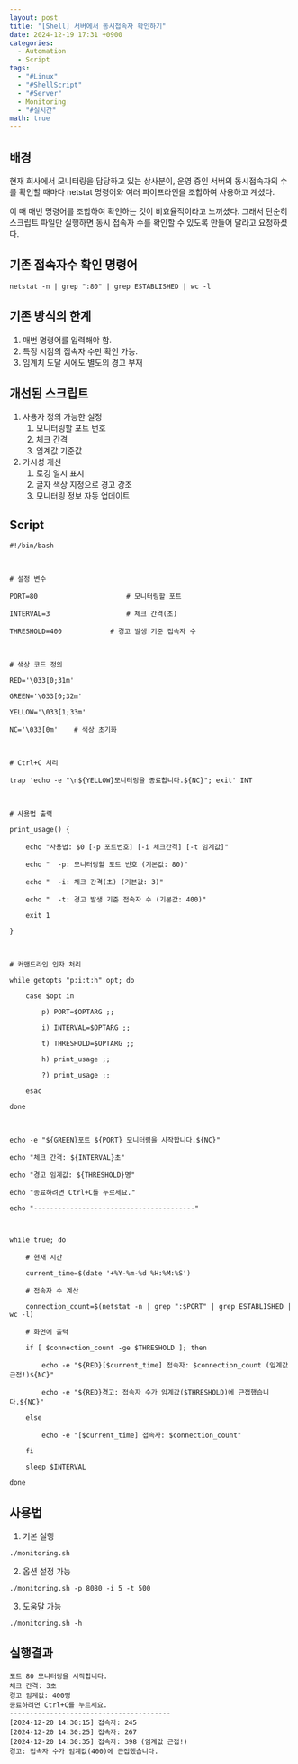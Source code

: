 ```yaml
---
layout: post
title: "[Shell] 서버에서 동시접속자 확인하기"
date: 2024-12-19 17:31 +0900
categories:
  - Automation
  - Script
tags:
  - "#Linux"
  - "#ShellScript"
  - "#Server"
  - Monitoring
  - "#실시간"
math: true
---
```

## 배경
현재 회사에서 모니터링을 담당하고 있는 상사분이, 운영 중인 서버의 동시접속자의 수를 확인할 때마다 netstat 명령어와 여러 파이프라인을 조합하여 사용하고 계셨다.

이 때 매번 명령어를 조합하여 확인하는 것이 비효율적이라고 느끼셨다. 그래서 단순히 스크립트 파일만 실행하면 동시 접속자 수를 확인할 수 있도록 만들어 달라고 요청하셨다.

## 기존 접속자수 확인 명령어
``` Shell
netstat -n | grep ":80" | grep ESTABLISHED | wc -l
```

## 기존 방식의 한계
1. 매번 명령어를 입력해야 함.
2. 특정 시점의 접속자 수만 확인 가능.
3. 임계치 도달 시에도 별도의 경고 부재


## 개선된 스크립트
1. 사용자 정의 가능한 설정 
	1. 모니터링할 포트 번호
	2. 체크 간격
	3. 임계값 기준값
2. 가시성 개선
	1. 로깅 일시 표시
	2. 글자 색상 지정으로 경고 강조
	3. 모니터링 정보 자동 업데이트

## Script
``` Shell
#!/bin/bash

  

# 설정 변수

PORT=80                      # 모니터링할 포트

INTERVAL=3                   # 체크 간격(초)

THRESHOLD=400            # 경고 발생 기준 접속자 수

  

# 색상 코드 정의

RED='\033[0;31m'

GREEN='\033[0;32m'

YELLOW='\033[1;33m'

NC='\033[0m'    # 색상 초기화

  

# Ctrl+C 처리

trap 'echo -e "\n${YELLOW}모니터링을 종료합니다.${NC}"; exit' INT

  

# 사용법 출력

print_usage() {

    echo "사용법: $0 [-p 포트번호] [-i 체크간격] [-t 임계값]"

    echo "  -p: 모니터링할 포트 번호 (기본값: 80)"

    echo "  -i: 체크 간격(초) (기본값: 3)"

    echo "  -t: 경고 발생 기준 접속자 수 (기본값: 400)"

    exit 1

}

  

# 커맨드라인 인자 처리

while getopts "p:i:t:h" opt; do

    case $opt in

        p) PORT=$OPTARG ;;

        i) INTERVAL=$OPTARG ;;

        t) THRESHOLD=$OPTARG ;;

        h) print_usage ;;

        ?) print_usage ;;

    esac

done

  

echo -e "${GREEN}포트 ${PORT} 모니터링을 시작합니다.${NC}"

echo "체크 간격: ${INTERVAL}초"

echo "경고 임계값: ${THRESHOLD}명"

echo "종료하려면 Ctrl+C를 누르세요."

echo "----------------------------------------"

  

while true; do

    # 현재 시간

    current_time=$(date '+%Y-%m-%d %H:%M:%S')

    # 접속자 수 계산

    connection_count=$(netstat -n | grep ":$PORT" | grep ESTABLISHED | wc -l)

    # 화면에 출력

    if [ $connection_count -ge $THRESHOLD ]; then

        echo -e "${RED}[$current_time] 접속자: $connection_count (임계값 근접!)${NC}"

        echo -e "${RED}경고: 접속자 수가 임계값($THRESHOLD)에 근접했습니다.${NC}"

    else

        echo -e "[$current_time] 접속자: $connection_count"

    fi

    sleep $INTERVAL

done
```

## 사용법

1. 기본 실행
``` Shell
./monitoring.sh
```

2. 옵션 설정 가능
``` Shell
./monitoring.sh -p 8080 -i 5 -t 500
```

3. 도움말 가능
``` Shell
./monitoring.sh -h
```

## 실행결과
``` Shell
포트 80 모니터링을 시작합니다.
체크 간격: 3초
경고 임계값: 400명
종료하려면 Ctrl+C를 누르세요.
----------------------------------------
[2024-12-20 14:30:15] 접속자: 245
[2024-12-20 14:30:25] 접속자: 267
[2024-12-20 14:30:35] 접속자: 398 (임계값 근접!)
경고: 접속자 수가 임계값(400)에 근접했습니다.
```